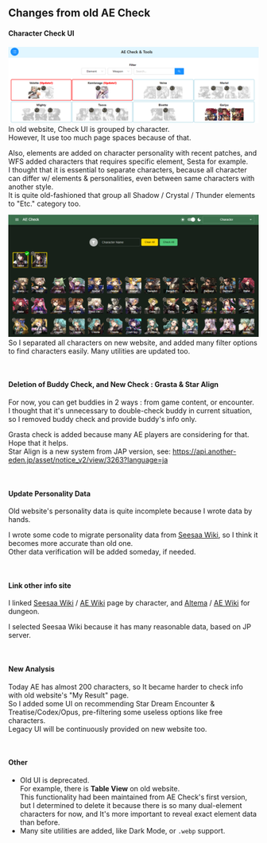 ## Changes from old AE Check

#### Character Check UI
![img1]
In old website, Check UI is grouped by character.   
However, It use too much page spaces because of that.

Also, elements are added on character personality with recent patches, and WFS added characters that requires specific element, Sesta for example.   
I thought that it is essential to separate characters, because all character can differ w/ elements & personalities, even between same characters with another style.   
It is quite old-fashioned that group all Shadow / Crystal / Thunder elements to "Etc." category too.

![img2]
So I separated all characters on new website, and added many filter options to find characters easily. Many utilities are updated too.

<br>

#### Deletion of Buddy Check, and New Check : Grasta & Star Align
For now, you can get buddies in 2 ways : from game content, or encounter.   
I thought that it's unnecessary to double-check buddy in current situation, so I removed buddy check and provide buddy's info only.

Grasta check is added because many AE players are considering for that. Hope that it helps.   
Star Align is a new system from JAP version, see: https://api.another-eden.jp/asset/notice_v2/view/3263?language=ja

<br>

#### Update Personality Data
Old website's personality data is quite incomplete because I wrote data by hands.   

I wrote some code to migrate personality data from [Seesaa Wiki][ref1], so I think it becomes more accurate than old one.   
Other data verification will be added someday, if needed.

<br>

#### Link other info site
I linked [Seesaa Wiki][ref1] / [AE Wiki][ref3] page by character, and [Altema][ref2] / [AE Wiki][ref3] for dungeon.

I selected Seesaa Wiki because it has many reasonable data, based on JP server.

<br>

#### New Analysis
Today AE has almost 200 characters, so It became harder to check info with old website's "My Result" page.    
So I added some UI on recommending Star Dream Encounter & Treatise/Codex/Opus, pre-filtering some useless options like free characters.   
Legacy UI will be continuously provided on new website too.

<br>

#### Other
- Old UI is deprecated.   
For example, there is **Table View** on old website.   
This functionality had been maintained from AE Check's first version, but I determined to delete it because there is so many dual-element characters for now, and It's more important to reveal exact element data than before.
- Many site utilities are added, like Dark Mode, or `.webp` support.


[ref1]: https://anothereden.game-info.wiki/
[ref2]: https://altema.jp/anaden/
[ref3]: https://anothereden.wiki/

[img1]: ../image/patch1.png
[img2]: ../image/guide3.png
